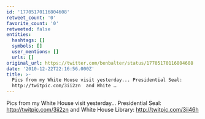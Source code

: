 ```yaml
---
id: '17705170116804608'
retweet_count: '0'
favorite_count: '0'
retweeted: false
entities:
  hashtags: []
  symbols: []
  user_mentions: []
  urls: []
original_url: https://twitter.com/benbalter/status/17705170116804608
date: '2010-12-22T22:16:56.000Z'
title: >-
  Pics from my White House visit yesterday... Presidential Seal:
  http://twitpic.com/3ii2zn  and White …
---
```


Pics from my White House visit yesterday... Presidential Seal: http://twitpic.com/3ii2zn  and White House Library: http://twitpic.com/3ii46h